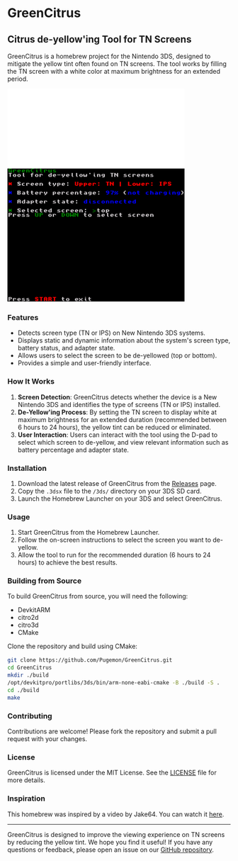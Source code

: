 # GreenCitrus

## Citrus de-yellow'ing Tool for TN Screens

GreenCitrus is a homebrew project for the Nintendo 3DS, designed to mitigate the yellow tint often found on TN screens. The tool works by filling the TN screen with a white color at maximum brightness for an extended period.

![Screenshot](screenshot_cg.png)

### Features

- Detects screen type (TN or IPS) on New Nintendo 3DS systems.
- Displays static and dynamic information about the system's screen type, battery status, and adapter state.
- Allows users to select the screen to be de-yellowed (top or bottom).
- Provides a simple and user-friendly interface.

### How It Works

1. **Screen Detection**: GreenCitrus detects whether the device is a New Nintendo 3DS and identifies the type of screens (TN or IPS) installed.
2. **De-Yellow'ing Process**: By setting the TN screen to display white at maximum brightness for an extended duration (recommended between 6 hours to 24 hours), the yellow tint can be reduced or eliminated.
3. **User Interaction**: Users can interact with the tool using the D-pad to select which screen to de-yellow, and view relevant information such as battery percentage and adapter state.

### Installation

1. Download the latest release of GreenCitrus from the [Releases](https://github.com/Pugemon/GreenCitrus/releases) page.
2. Copy the `.3dsx` file to the `/3ds/` directory on your 3DS SD card.
3. Launch the Homebrew Launcher on your 3DS and select GreenCitrus.

### Usage

1. Start GreenCitrus from the Homebrew Launcher.
2. Follow the on-screen instructions to select the screen you want to de-yellow.
3. Allow the tool to run for the recommended duration (6 hours to 24 hours) to achieve the best results.

### Building from Source

To build GreenCitrus from source, you will need the following:

- DevkitARM
- citro2d
- citro3d
- CMake

Clone the repository and build using CMake:

```sh
git clone https://github.com/Pugemon/GreenCitrus.git
cd GreenCitrus
mkdir ./build
/opt/devkitpro/portlibs/3ds/bin/arm-none-eabi-cmake -B ./build -S .
cd ./build
make
```

### Contributing
Contributions are welcome! Please fork the repository and submit a pull request with your changes.

### License
GreenCitrus is licensed under the MIT License. See the [LICENSE](LICENSE.md) file for more details.

### Inspiration
This homebrew was inspired by a video by Jake64. You can watch it [here](https://www.youtube.com/watch?v=O6RW3YzTTJM).

---

GreenCitrus is designed to improve the viewing experience on TN screens by reducing the yellow tint. We hope you find it useful! If you have any questions or feedback, please open an issue on our [GitHub repository](https://github.com/Pugemon/GreenCitrus/issues).